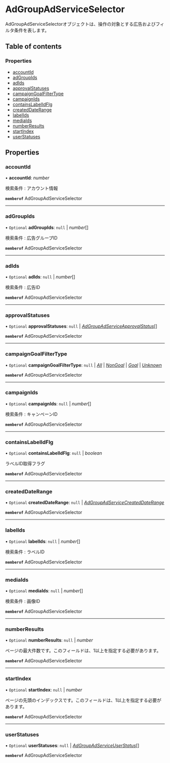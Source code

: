 # AdGroupAdServiceSelector


<div lang=\"ja\">AdGroupAdServiceSelectorオブジェクトは、操作の対象とする広告およびフィルタ条件を表します。</div> 

## Table of contents

### Properties

- [accountId](adgroupadserviceselector.md#accountid)
- [adGroupIds](adgroupadserviceselector.md#adgroupids)
- [adIds](adgroupadserviceselector.md#adids)
- [approvalStatuses](adgroupadserviceselector.md#approvalstatuses)
- [campaignGoalFilterType](adgroupadserviceselector.md#campaigngoalfiltertype)
- [campaignIds](adgroupadserviceselector.md#campaignids)
- [containsLabelIdFlg](adgroupadserviceselector.md#containslabelidflg)
- [createdDateRange](adgroupadserviceselector.md#createddaterange)
- [labelIds](adgroupadserviceselector.md#labelids)
- [mediaIds](adgroupadserviceselector.md#mediaids)
- [numberResults](adgroupadserviceselector.md#numberresults)
- [startIndex](adgroupadserviceselector.md#startindex)
- [userStatuses](adgroupadserviceselector.md#userstatuses)

## Properties

### accountId

• **accountId**: *number*

<div lang=\"ja\">検索条件 : アカウント情報</div> 

**`memberof`** AdGroupAdServiceSelector

___

### adGroupIds

• `Optional` **adGroupIds**: ``null`` \| *number*[]

<div lang=\"ja\">検索条件 : 広告グループID</div> 

**`memberof`** AdGroupAdServiceSelector

___

### adIds

• `Optional` **adIds**: ``null`` \| *number*[]

<div lang=\"ja\">検索条件 : 広告ID</div> 

**`memberof`** AdGroupAdServiceSelector

___

### approvalStatuses

• `Optional` **approvalStatuses**: ``null`` \| [*AdGroupAdServiceApprovalStatus*](./enums/adgroupadserviceapprovalstatus.md)[]

**`memberof`** AdGroupAdServiceSelector

___

### campaignGoalFilterType

• `Optional` **campaignGoalFilterType**: ``null`` \| [*All*](./enums/adgroupadservicecampaigngoalfiltertype.md#all) \| [*NonGoal*](./enums/adgroupadservicecampaigngoalfiltertype.md#nongoal) \| [*Goal*](./enums/adgroupadservicecampaigngoalfiltertype.md#goal) \| [*Unknown*](./enums/adgroupadservicecampaigngoalfiltertype.md#unknown)

**`memberof`** AdGroupAdServiceSelector

___

### campaignIds

• `Optional` **campaignIds**: ``null`` \| *number*[]

<div lang=\"ja\">検索条件 : キャンペーンID</div> 

**`memberof`** AdGroupAdServiceSelector

___

### containsLabelIdFlg

• `Optional` **containsLabelIdFlg**: ``null`` \| *boolean*

<div lang=\"ja\">ラベルID取得フラグ</div> 

**`memberof`** AdGroupAdServiceSelector

___

### createdDateRange

• `Optional` **createdDateRange**: ``null`` \| [*AdGroupAdServiceCreatedDateRange*](adgroupadservicecreateddaterange.md)

**`memberof`** AdGroupAdServiceSelector

___

### labelIds

• `Optional` **labelIds**: ``null`` \| *number*[]

<div lang=\"ja\">検索条件 : ラベルID</div> 

**`memberof`** AdGroupAdServiceSelector

___

### mediaIds

• `Optional` **mediaIds**: ``null`` \| *number*[]

<div lang=\"ja\">検索条件 : 画像ID</div> 

**`memberof`** AdGroupAdServiceSelector

___

### numberResults

• `Optional` **numberResults**: ``null`` \| *number*

<div lang=\"ja\">ページの最大件数です。このフィールドは、1以上を指定する必要があります。</div> 

**`memberof`** AdGroupAdServiceSelector

___

### startIndex

• `Optional` **startIndex**: ``null`` \| *number*

<div lang=\"ja\">ページの先頭のインデックスです。このフィールドは、1以上を指定する必要があります。</div> 

**`memberof`** AdGroupAdServiceSelector

___

### userStatuses

• `Optional` **userStatuses**: ``null`` \| [*AdGroupAdServiceUserStatus*](./enums/adgroupadserviceuserstatus.md)[]

**`memberof`** AdGroupAdServiceSelector
